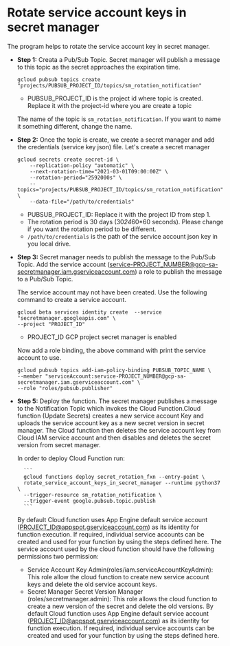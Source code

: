 # Rotate service account keys in secret manager

The program helps to rotate the service account key in secret manager.

- **Step 1:** Creata a Pub/Sub Topic. Secret manager will publish a message to this topic as the secret approaches the expiration time.

    ```
    gcloud pubsub topics create "projects/PUBSUB_PROJECT_ID/topics/sm_rotation_notification"
    ```
    - PUBSUB_PROJECT_ID is the project id where topic is created. Replace it with the project-id where you are create a topic

    The name of the topic is `sm_rotation_notification`. If you want to name it something different, change the name.

- **Step 2:** Once the topic is create, we create a secret manager and add the credentials (service key json) file. Let's create a secret manager
    ```
    gcloud secrets create secret-id \
        --replication-policy "automatic" \
        --next-rotation-time="2021-03-01T09:00:00Z" \
        --rotation-period="2592000s" \
        --topics="projects/PUBSUB_PROJECT_ID/topics/sm_rotation_notification" \
        --data-file="/path/to/credentials"
    ```
    - PUBSUB_PROJECT_ID: Replace it with the project ID from step 1.
    - The rotation period is 30 days (30*24*60*60 seconds). Please change if you want the rotation period to be different.
    - `/path/to/credentials` is the path of the service account json key in you local drive.

- **Step 3:**  Secret manager needs to publish the message to the Pub/Sub Topic. Add the service account (service-PROJECT_NUMBER@gcp-sa-secretmanager.iam.gserviceaccount.com) a role to publish the message to a Pub/Sub Topic.

    The service account may not have been created. Use the following command to create a service account.

    ```
    gcloud beta services identity create  --service "secretmanager.googleapis.com" \
    --project "PROJECT_ID"
    ```

    - PROJECT_ID GCP project secret manager is enabled

   Now add a role binding, the above command with print the service account to use.

    ```
    gcloud pubsub topics add-iam-policy-binding PUBSUB_TOPIC_NAME \
    --member "serviceAccount:service-PROJECT_NUMBER@gcp-sa-secretmanager.iam.gserviceaccount.com" \
    --role "roles/pubsub.publisher"
    ```

- **Step 5:** Deploy the function.
    The secret manager publishes a message to the Notification Topic  which invokes the Cloud Function.Cloud function (Update Secrets) creates a new service account Key and uploads the service account key as a new secret version in secret manager. The Cloud function then deletes the service account key from Cloud IAM service account and  then disables and deletes the secret version from secret manager.

    In order to deploy Cloud Function run:

        ```
        gcloud functions deploy secret_rotation_fxn --entry-point \
        rotate_service_account_keys_in_secret_manager --runtime python37 \
        --trigger-resource sm_rotation_notification \
        --trigger-event google.pubsub.topic.publish
        ```

    By default Cloud function uses App Engine default service account (PROJECT_ID@appspot.gserviceaccount.com) as its identity for function execution. If required, individual service accounts can be created and used for your function by using the steps defined here. The service account used by the cloud function should have the following permissions two permission:
    - Service Account Key Admin(roles/iam.serviceAccountKeyAdmin): This role allow the cloud function to create new service account keys and delete the old service account keys.
    - Secret Manager Secret Version Manager (roles/secretmanager.admin): This role allows the cloud function to create a new version of the secret and delete the old versions. By default Cloud function uses App Engine default service account (PROJECT_ID@appspot.gserviceaccount.com) as its identity for function execution. If required, individual service accounts can be created and used for your function by using the steps defined here.

